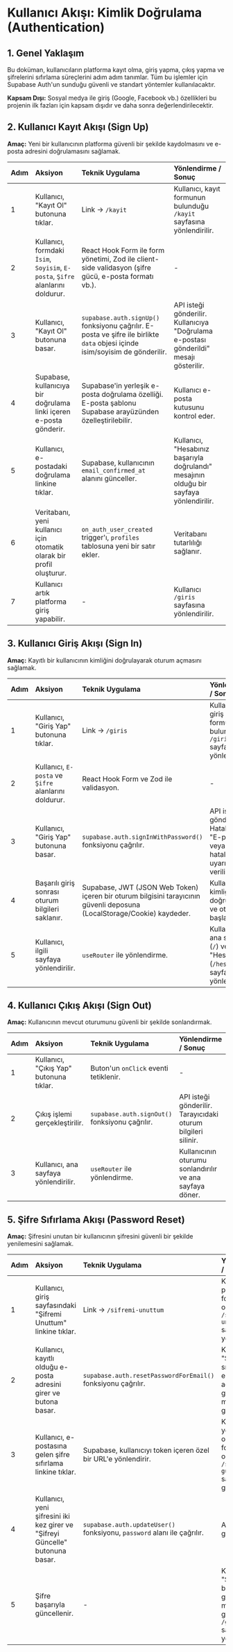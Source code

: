 # Kullanıcı Akışı: Kimlik Doğrulama (Authentication)

## 1. Genel Yaklaşım

Bu doküman, kullanıcıların platforma kayıt olma, giriş yapma, çıkış yapma ve şifrelerini sıfırlama süreçlerini adım adım tanımlar. Tüm bu işlemler için Supabase Auth'un sunduğu güvenli ve standart yöntemler kullanılacaktır.

**Kapsam Dışı:** Sosyal medya ile giriş (Google, Facebook vb.) özellikleri bu projenin ilk fazları için kapsam dışıdır ve daha sonra değerlendirilecektir.

## 2. Kullanıcı Kayıt Akışı (Sign Up)

**Amaç:** Yeni bir kullanıcının platforma güvenli bir şekilde kaydolmasını ve e-posta adresini doğrulamasını sağlamak.

| Adım | Aksiyon                                                                    | Teknik Uygulama                                                                                                       | Yönlendirme / Sonuç                                                                   |
| :--- | :------------------------------------------------------------------------- | :-------------------------------------------------------------------------------------------------------------------- | :------------------------------------------------------------------------------------ |
| 1    | Kullanıcı, "Kayıt Ol" butonuna tıklar.                                     | Link -> `/kayit`                                                                                                      | Kullanıcı, kayıt formunun bulunduğu `/kayit` sayfasına yönlendirilir.                 |
| 2    | Kullanıcı, formdaki `İsim`, `Soyisim`, `E-posta`, `Şifre` alanlarını doldurur. | React Hook Form ile form yönetimi, Zod ile client-side validasyon (şifre gücü, e-posta formatı vb.).          | -                                                                                     |
| 3    | Kullanıcı, "Kayıt Ol" butonuna basar.                                      | `supabase.auth.signUp()` fonksiyonu çağrılır. E-posta ve şifre ile birlikte `data` objesi içinde isim/soyisim de gönderilir. | API isteği gönderilir. Kullanıcıya "Doğrulama e-postası gönderildi" mesajı gösterilir. |
| 4    | Supabase, kullanıcıya bir doğrulama linki içeren e-posta gönderir.           | Supabase'in yerleşik e-posta doğrulama özelliği. E-posta şablonu Supabase arayüzünden özelleştirilebilir. | Kullanıcı e-posta kutusunu kontrol eder.                                              |
| 5    | Kullanıcı, e-postadaki doğrulama linkine tıklar.                           | Supabase, kullanıcının `email_confirmed_at` alanını günceller.                                                        | Kullanıcı, "Hesabınız başarıyla doğrulandı" mesajının olduğu bir sayfaya yönlendirilir. |
| 6    | Veritabanı, yeni kullanıcı için otomatik olarak bir profil oluşturur.        | `on_auth_user_created` trigger'ı, `profiles` tablosuna yeni bir satır ekler.                                          | Veritabanı tutarlılığı sağlanır.                                                      |
| 7    | Kullanıcı artık platforma giriş yapabilir.                                 | -                                                                                                                     | Kullanıcı `/giris` sayfasına yönlendirilir.                                           |


## 3. Kullanıcı Giriş Akışı (Sign In)

**Amaç:** Kayıtlı bir kullanıcının kimliğini doğrulayarak oturum açmasını sağlamak.

| Adım | Aksiyon                                            | Teknik Uygulama                                                | Yönlendirme / Sonuç                                                          |
| :--- | :------------------------------------------------- | :------------------------------------------------------------- | :--------------------------------------------------------------------------- |
| 1    | Kullanıcı, "Giriş Yap" butonuna tıklar.            | Link -> `/giris`                                               | Kullanıcı, giriş formunun bulunduğu `/giris` sayfasına yönlendirilir.        |
| 2    | Kullanıcı, `E-posta` ve `Şifre` alanlarını doldurur. | React Hook Form ve Zod ile validasyon.                         | -                                                                            |
| 3    | Kullanıcı, "Giriş Yap" butonuna basar.             | `supabase.auth.signInWithPassword()` fonksiyonu çağrılır.      | API isteği gönderilir. Hatalı girişte "E-posta veya şifre hatalı" uyarısı verilir. |
| 4    | Başarılı giriş sonrası oturum bilgileri saklanır.    | Supabase, JWT (JSON Web Token) içeren bir oturum bilgisini tarayıcının güvenli deposuna (LocalStorage/Cookie) kaydeder. | Kullanıcı kimliği doğrulanır ve oturum başlar.                               |
| 5    | Kullanıcı, ilgili sayfaya yönlendirilir.           | `useRouter` ile yönlendirme.                                   | Kullanıcı, ana sayfaya (`/`) veya "Hesabım" (`/hesabim`) sayfasına yönlendirilir. |

## 4. Kullanıcı Çıkış Akışı (Sign Out)

**Amaç:** Kullanıcının mevcut oturumunu güvenli bir şekilde sonlandırmak.

| Adım | Aksiyon                                 | Teknik Uygulama                           | Yönlendirme / Sonuç                                           |
| :--- | :-------------------------------------- | :---------------------------------------- | :------------------------------------------------------------ |
| 1    | Kullanıcı, "Çıkış Yap" butonuna tıklar. | Buton'un `onClick` eventi tetiklenir.     | -                                                             |
| 2    | Çıkış işlemi gerçekleştirilir.            | `supabase.auth.signOut()` fonksiyonu çağrılır. | API isteği gönderilir. Tarayıcıdaki oturum bilgileri silinir. |
| 3    | Kullanıcı, ana sayfaya yönlendirilir.   | `useRouter` ile yönlendirme.              | Kullanıcının oturumu sonlandırılır ve ana sayfaya döner.      |

## 5. Şifre Sıfırlama Akışı (Password Reset)

**Amaç:** Şifresini unutan bir kullanıcının şifresini güvenli bir şekilde yenilemesini sağlamak.

| Adım | Aksiyon                                                                        | Teknik Uygulama                                                    | Yönlendirme / Sonuç                                                                   |
| :--- | :----------------------------------------------------------------------------- | :----------------------------------------------------------------- | :------------------------------------------------------------------------------------ |
| 1    | Kullanıcı, giriş sayfasındaki "Şifremi Unuttum" linkine tıklar.                  | Link -> `/sifremi-unuttum`                                         | Kullanıcı, e-posta giriş formunun olduğu `/sifremi-unuttum` sayfasına yönlendirilir. |
| 2    | Kullanıcı, kayıtlı olduğu e-posta adresini girer ve butona basar.                  | `supabase.auth.resetPasswordForEmail()` fonksiyonu çağrılır.       | Kullanıcıya "Şifre sıfırlama linki e-posta adresinize gönderildi" mesajı gösterilir. |
| 3    | Kullanıcı, e-postasına gelen şifre sıfırlama linkine tıklar.                     | Supabase, kullanıcıyı token içeren özel bir URL'e yönlendirir.      | Kullanıcı, yeni şifre oluşturma formunun olduğu `/sifre-guncelle` sayfasına gelir. |
| 4    | Kullanıcı, yeni şifresini iki kez girer ve "Şifreyi Güncelle" butonuna basar.     | `supabase.auth.updateUser()` fonksiyonu, `password` alanı ile çağrılır. | API isteği gönderilir.                                                                |
| 5    | Şifre başarıyla güncellenir.                                                   | -                                                                  | Kullanıcıya "Şifreniz başarıyla güncellendi" mesajı gösterilir ve `/giris` sayfasına yönlendirilir. | 